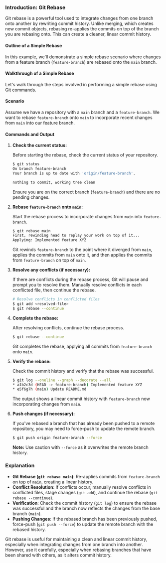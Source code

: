 ### Introduction: Git Rebase

Git rebase is a powerful tool used to integrate changes from one branch onto another by rewriting commit history. Unlike merging, which creates new commit objects, rebasing re-applies the commits on top of the branch you are rebasing onto. This can create a cleaner, linear commit history.

#### Outline of a Simple Rebase

In this example, we'll demonstrate a simple rebase scenario where changes from a feature branch (`feature-branch`) are rebased onto the `main` branch.

#### Walkthrough of a Simple Rebase

Let's walk through the steps involved in performing a simple rebase using Git commands.

#### Scenario

Assume we have a repository with a `main` branch and a `feature-branch`. We want to rebase `feature-branch` onto `main` to incorporate recent changes from `main` into our feature branch.

#### Commands and Output

1. **Check the current status:**

   Before starting the rebase, check the current status of your repository.

   ```bash
   $ git status
   On branch feature-branch
   Your branch is up to date with 'origin/feature-branch'.

   nothing to commit, working tree clean
   ```

   Ensure you are on the correct branch (`feature-branch`) and there are no pending changes.

2. **Rebase `feature-branch` onto `main`:**

   Start the rebase process to incorporate changes from `main` into `feature-branch`.

   ```bash
   $ git rebase main
   First, rewinding head to replay your work on top of it...
   Applying: Implemented feature XYZ
   ```

   Git rewinds `feature-branch` to the point where it diverged from `main`, applies the commits from `main` onto it, and then applies the commits from `feature-branch` on top of `main`.

3. **Resolve any conflicts (if necessary):**

   If there are conflicts during the rebase process, Git will pause and prompt you to resolve them. Manually resolve conflicts in each conflicted file, then continue the rebase.

   ```bash
   # Resolve conflicts in conflicted files
   $ git add <resolved-file>
   $ git rebase --continue
   ```

4. **Complete the rebase:**

   After resolving conflicts, continue the rebase process.

   ```bash
   $ git rebase --continue
   ```

   Git completes the rebase, applying all commits from `feature-branch` onto `main`.

5. **Verify the rebase:**

   Check the commit history and verify that the rebase was successful.

   ```bash
   $ git log --oneline --graph --decorate --all
   * a1b2c3d (HEAD -> feature-branch) Implemented feature XYZ
   * e5f6g7h (main) Update README.md
   ```

   The output shows a linear commit history with `feature-branch` now incorporating changes from `main`.

6. **Push changes (if necessary):**

   If you've rebased a branch that has already been pushed to a remote repository, you may need to force-push to update the remote branch.

   ```bash
   $ git push origin feature-branch --force
   ```

   **Note:** Use caution with `--force` as it overwrites the remote branch history.

### Explanation

- **Git Rebase (`git rebase main`)**: Re-applies commits from `feature-branch` on top of `main`, creating a linear history.
- **Conflict Resolution**: If conflicts occur, manually resolve conflicts in conflicted files, stage changes (`git add`), and continue the rebase (`git rebase --continue`).
- **Verification**: Check the commit history (`git log`) to ensure the rebase was successful and the branch now reflects the changes from the base branch (`main`).
- **Pushing Changes**: If the rebased branch has been previously pushed, force-push (`git push --force`) to update the remote branch with the rebased history.

Git rebase is useful for maintaining a clean and linear commit history, especially when integrating changes from one branch into another. However, use it carefully, especially when rebasing branches that have been shared with others, as it alters commit history.